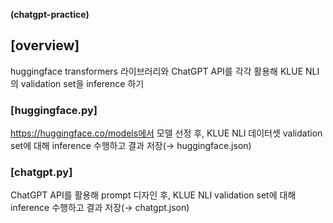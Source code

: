 **(chatgpt-practice)**

## [overview]

huggingface transformers 라이브러리와 ChatGPT API를 각각 활용해 KLUE NLI의 validation set을 inference 하기

### [huggingface.py]

https://huggingface.co/models에서 모델 선정 후, KLUE NLI 데이터셋 validation set에 대해 inference 수행하고 결과 저장(→ huggingface.json)

### [chatgpt.py]

ChatGPT API를 활용해 prompt 디자인 후, KLUE NLI validation set에 대해 inference 수행하고 결과 저장(→ chatgpt.json)
